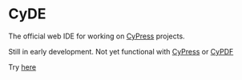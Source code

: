 # CyDE

The official web IDE for working on [CyPress](https://github.com/quirijndubois/cypress) projects. 

Still in early development. Not yet functional with [CyPress](https://github.com/quirijndubois/cypress) or [CyPDF](https://github.com/pieterteb/CyPDF)

Try [here](https://quirijndubois.github.io/CyDE/)
